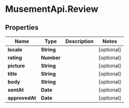 # MusementApi.Review

## Properties
Name | Type | Description | Notes
------------ | ------------- | ------------- | -------------
**locale** | **String** |  | [optional] 
**rating** | **Number** |  | [optional] 
**picture** | **String** |  | [optional] 
**title** | **String** |  | [optional] 
**body** | **String** |  | [optional] 
**sentAt** | **Date** |  | [optional] 
**approvedAt** | **Date** |  | [optional] 


